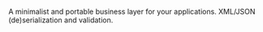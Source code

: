 ﻿A minimalist and portable business layer for your applications. XML/JSON (de)serialization and validation.
